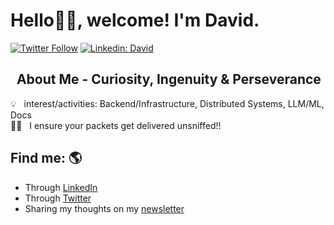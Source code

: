 # Hello👋🏽, welcome! I'm David.

[![Twitter Follow](https://img.shields.io/twitter/follow/TheTrueHooha_I?label=Follow)](https://twitter.com/intent/follow?screen_name=TheTrueHooha_I)
[![Linkedin: David](https://img.shields.io/badge/-David-blue?style=flat-square&logo=Linkedin&logoColor=white&link=https://www.linkedin.com/in/david-ogar/)](https://www.linkedin.com/in/david-ogar/)


## &nbsp; About Me - Curiosity, Ingenuity & Perseverance


💡 &nbsp; interest/activities: Backend/Infrastructure, Distributed Systems, LLM/ML, Docs \
👨‍💻 &nbsp; I ensure your packets get delivered unsniffed!!

<!---
## Meta: 

* Currently building — [Emerald](https://github.com/The-True-Hooha/emerald.git). Typically obsidian, but on steroids
* Currently writing — [Serendipity by Design](https://serendipity-by-design.vercel.app/). My blog, curated to spark your thought process. 
* My current work involves — Java with Spring, Nest.js/Express with Typescript, TypeORM, AWS, Kubernetes, Docker, Jenkins, ELK.
-->

## Find me: 🌎

- Through <a href="https://www.linkedin.com/in/david-ogar/">LinkedIn</a>
- Through <a href="https://twitter.com/TheTrueHooha_I">Twitter</a>
- Sharing my thoughts on my <a href="https://davidhero.substack.com/">newsletter</a>
